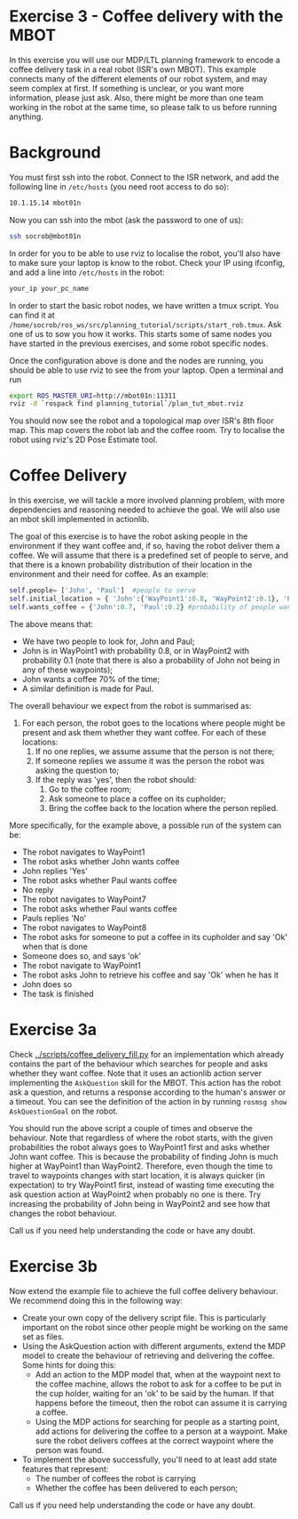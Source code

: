 # Exercise 3 - Coffee delivery with the MBOT

In this exercise you will use our MDP/LTL planning framework to encode a coffee delivery task in a real robot (ISR's own MBOT). This example connects many of the different elements of our robot system, and may seem complex at first. If something is unclear, or you want more information, please just ask. Also, there might be more than one team working in the robot at the same time, so please talk to us before running anything.


# Background

You must first ssh into the robot. Connect to the ISR network, and add the following line in ``/etc/hosts`` (you need root access to do so):

```bash 
10.1.15.14 mbot01n
```
Now you can ssh into the mbot (ask the password to one of us):

```bash 
ssh socrob@mbot01n
```

In order for you to be able to use rviz to localise the robot, you'll also have to make sure your laptop is know to the robot. Check your IP using ifconfig, and add a line into  ``/etc/hosts`` in the robot:


```bash 
your_ip your_pc_name
```

In order to start the basic robot nodes, we have written a tmux script. You can find it at ``/home/socrob/ros_ws/src/planning_tutorial/scripts/start_rob.tmux``. Ask one of us to sow you how it works. This starts some of same nodes you have started in the previous exercises, and some robot specific nodes.


Once the configuration above is done and the nodes are running, you should be able to use rviz to see the from your laptop. Open a terminal and run 

```bash 
export ROS_MASTER_URI=http://mbot01n:11311
rviz -d `rospack find planning_tutorial`/plan_tut_mbot.rviz
```

You should now see the robot and a topological map over ISR's 8th floor map. This map covers the robot lab and the coffee room. Try to localise the robot using rviz's 2D Pose Estimate tool.

# Coffee Delivery

In this exercise, we will tackle a more involved planning problem, with more dependencies and reasoning needed to achieve the goal. We will also use an mbot skill implemented in actionlib.

The goal of this exercise is to have the robot asking people in the environment if they want coffee and, if so, having the robot deliver them a coffee. We will assume that there is a predefined set of people to serve, and that there is a known probability distribution of their location in the environment and their need for coffee. As an example:


```python
self.people= ['John', 'Paul']  #people to serve 
self.initial_location = { 'John':{'WayPoint1':0.8, 'WayPoint2':0.1}, 'Paul':{'WayPoint1':0.3, 'WayPoint7':0.6}}  #distribution of people's location in the environment
self.wants_coffee = {'John':0.7, 'Paul':0.2} #probability of people wanting coffee
```

The above means that:
* We have two people to look for, John and Paul;
* John is in WayPoint1 with probability 0.8, or in WayPoint2 with probability 0.1 (note that there is also a probability of John not being in any of these waypoints);
* John wants a coffee 70% of the time;
* A similar definition is made for Paul.


The overall behaviour we expect from the robot is summarised as:
1. For each person, the robot goes to the locations where people might be present and ask them whether they want coffee. For each of these locations:
    1. If no one replies, we assume assume that the person is not there;
    1. If someone replies we assume it was the person the robot was asking the question to;
    1. If the reply was 'yes', then the robot should:
        1. Go to the coffee room;
        1. Ask someone to place a coffee on its cupholder;
        1. Bring the coffee back to the location where the person replied.
         
More specifically, for the example above, a possible run of the system can be:

* The robot navigates to WayPoint1
* The robot asks whether John wants coffee
* John replies 'Yes'
* The robot asks whether Paul wants coffee
* No reply
* The robot navigates to WayPoint7
* The robot asks whether Paul wants coffee
* Pauls replies 'No'
* The robot navigates to WayPoint8
* The robot asks for someone to put a coffee in its cupholder and say 'Ok' when that is done
* Someone does so, and says 'ok'
* The robot navigate to WayPoint1
* The robot asks John to retrieve his coffee and say 'Ok' when he has it
* John does so
* The task is finished

# Exercise 3a


Check [../scripts/coffee_delivery_fill.py](../scripts/coffee_delivery_fill.py) for an implementation which already contains the part of the behaviour which searches for people and asks whether they want coffee. Note that it uses an actionlib action server implementing the `AskQuestion` skill for the MBOT. This action has the robot ask a question, and returns a response according to the human's answer or a timeout. You can see the definition of the action in by running `rosmsg show AskQuestionGoal` on the robot.

You should run the above script a couple of times and observe the behaviour. Note that regardless of where the robot starts, with the given probabilities the robot always goes to WayPoint1 first and asks whether John want coffee. This is because the probability of finding John is much higher at WayPoint1 than WayPoint2. Therefore, even though the time to travel to waypoints changes with start location, it is always quicker (in expectation) to try WayPoint1 first, instead of wasting time executing the ask question action at WayPoint2 when probably no one is there. Try increasing the probability of John being in WayPoint2 and see how that changes the robot behaviour.

Call us if you need help understanding the code or have any doubt.

# Exercise 3b

Now extend the example file to achieve the full coffee delivery behaviour. We recommend doing this in the following way:
* Create your own copy of the delivery script file. This is particularly important on the robot since other people might be working on the same set as files.
*  Using the AskQuestion action with  different arguments, extend the MDP model to create the behaviour of retrieving and delivering the coffee. Some hints for doing this:
     * Add an action to the MDP model that, when at the waypoint next to the coffee machine, allows the robot to ask for  a coffee to be put in the cup holder, waiting for an 'ok' to be said by the human. If that happens before the timeout, then the robot can assume it is carrying a coffee.
     * Using the MDP actions for searching for people as a starting point, add actions for delivering the coffee to a person at a waypoint. Make sure the robot delivers coffees at the correct waypoint where the person was found.
* To implement the above successfully, you'll need to at least add state features that represent:
     * The number of coffees the robot is carrying
     * Whether the coffee has been delivered to each person;
     
Call us if you need help understanding the code or have any doubt.





